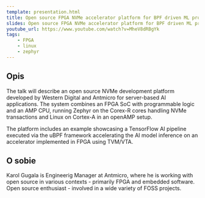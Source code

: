 ```yaml
---
template: presentation.html
title: Open source FPGA NVMe accelerator platform for BPF driven ML processing with Linux/Zephyr
slides: Open source FPGA NVMe accelerator platform for BPF driven ML processing with Linux_Zephyr (1).pdf
youtube_url: https://www.youtube.com/watch?v=MheV8dRBgYk
tags:
    - FPGA
    - linux
    - zephyr
---
```


## Opis

The talk will describe an open source NVMe development platform developed by Western Digital and Antmicro for server-based AI applications. The system combines an FPGA SoC with programmable logic and an AMP CPU, running Zephyr on the Corex-R cores handling NVMe transactions and Linux on Cortex-A in an openAMP setup.

The platform includes an example showcasing a TensorFlow AI pipeline executed via the uBPF framework accelerating the AI model inference on an accelerator implemented in FPGA using TVM/VTA.

## O sobie

Karol Gugala is Engineerig Manager at Antmicro, where he is working with open source in various contexts - primarily FPGA and embedded software. Open source enthusiast - involved in a wide variety of FOSS projects.

